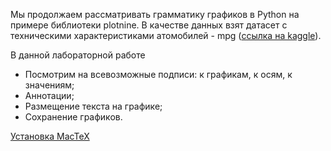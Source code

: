 Мы продолжаем рассматривать грамматику графиков в Python на примере библиотеки plotnine. В качестве данных взят датасет с техническими характеристиками атомобилей - mpg ([ссылка на kaggle](https://www.kaggle.com/datasets/uciml/autompg-dataset)). 

В данной лабораторной работе 
- Посмотрим на всевозможные подписи: к графикам, к осям, к значениям; 
- Аннотации;
- Размещение текста на графике;
- Сохранение графиков.

[Установка MacTeX](https://www.tug.org/mactex/mactex-download.html)
